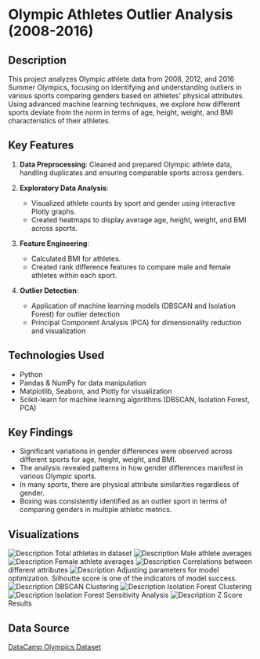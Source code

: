 # Olympic Athletes Outlier Analysis (2008-2016)

## Description

This project analyzes Olympic athlete data from 2008, 2012, and 2016 Summer Olympics, focusing on identifying and understanding outliers in various sports comparing genders based on athletes' physical attributes.  Using advanced machine learning techniques, we explore how different sports deviate from the norm in terms of age, height, weight, and BMI characteristics of their athletes.

## Key Features

1. **Data Preprocessing**: Cleaned and prepared Olympic athlete data, handling duplicates and ensuring comparable sports across genders.

2. **Exploratory Data Analysis**:
   - Visualized athlete counts by sport and gender using interactive Plotly graphs.
   - Created heatmaps to display average age, height, weight, and BMI across sports.

3. **Feature Engineering**:
   - Calculated BMI for athletes.
   - Created rank difference features to compare male and female athletes within each sport.

4. **Outlier Detection**:
   - Application of machine learning models (DBSCAN and Isolation Forest) for outlier detection
   - Principal Component Analysis (PCA) for dimensionality reduction and visualization

## Technologies Used

- Python
- Pandas & NumPy for data manipulation
- Matplotlib, Seaborn, and Plotly for visualization
- Scikit-learn for machine learning algorithms (DBSCAN, Isolation Forest, PCA)

## Key Findings

- Significant variations in gender differences were observed across different sports for age, height, weight, and BMI.
- The analysis revealed patterns in how gender differences manifest in various Olympic sports.
- In many sports, there are physical attribute similarities regardless of gender.
- Boxing was consistently identified as an outlier sport in terms of comparing genders in multiple athletic metrics.

## Visualizations

![Description](images/output_40_1.png)
Total athletes in dataset
![Description](images/output_51_0.png)
Male athlete averages
![Description](images/output_53_0.png)
Female athlete averages
![Description](images/output_59_0.png)
Correlations between different attributes
![Description](images/output_70_0.png)
Adjusting parameters for model optimization. Silhoutte score is one of the indicators of model success.
![Description](images/output_72_0.png)
DBSCAN Clustering
![Description](images/output_76_0.png)
Isolation Forest Clustering
![Description](images/output_79_0.png)
Isolation Forest Sensitivity Analysis
![Description](images/output_81_0.png)
Z Score Results

## Data Source

[DataCamp Olympics Dataset](https://www.datacamp.com/datalab/datasets/python-olympics)
